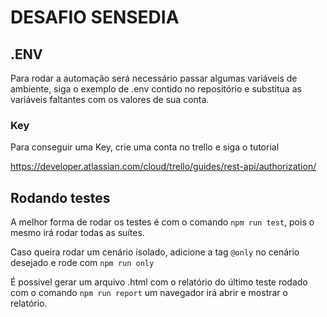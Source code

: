 # DESAFIO SENSEDIA

## .ENV

Para rodar a automação será necessário passar algumas variáveis de ambiente, siga o exemplo de .env contido no repositório e substitua as variáveis faltantes com os valores de sua conta.

### Key

Para conseguir uma Key, crie uma conta no trello e siga o tutorial

https://developer.atlassian.com/cloud/trello/guides/rest-api/authorization/

## Rodando testes

A melhor forma de rodar os testes é com o comando `npm run test`, pois o mesmo irá rodar todas as suítes.

Caso queira rodar um cenário isolado, adicione a tag `@only` no cenário desejado e rode com `npm run only`

É possivel gerar um arquivo .html com o relatório do último teste rodado com o comando `npm run report` um navegador irá abrir e mostrar o relatório.

